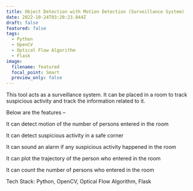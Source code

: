 ```yaml
---
title: Object Detection with Motion Detection (Surveillance System)
date: 2022-10-24T03:20:23.844Z
draft: false
featured: false
tags:
  - Python
  - OpenCV
  - Optical Flow Algorithm
  - Flask
image:
  filename: featured
  focal_point: Smart
  preview_only: false
---
```



<!--StartFragment-->

This tool acts as a surveillance system. It can be placed in a room to track suspicious activity and track the information related to it.

Below are the features –

It can detect motion of the number of persons entered in the room

It can detect suspicious activity in a safe corner

It can sound an alarm if any suspicious activity happened in the room

It can plot the trajectory of the person who entered in the room

It can count the number of persons who entered in the room



T﻿ech Stack: Python, OpenCV, Optical Flow Algorithm, Flask

<!--EndFragment-->